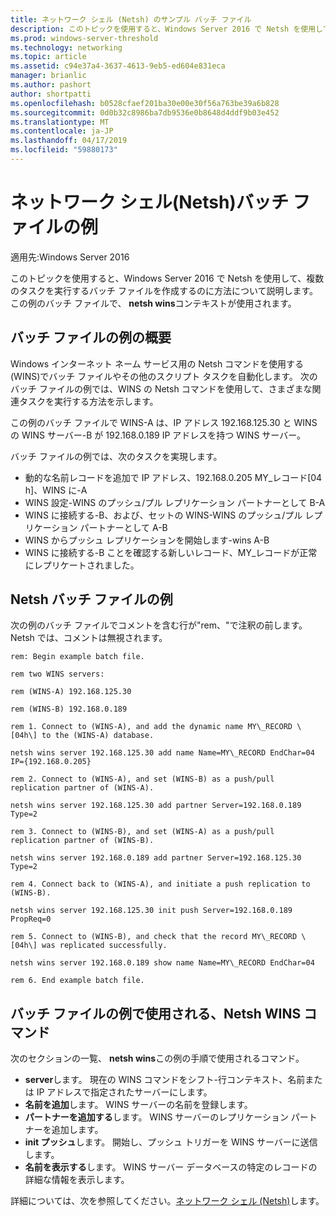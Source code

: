 ```yaml
---
title: ネットワーク シェル (Netsh) のサンプル バッチ ファイル
description: このトピックを使用すると、Windows Server 2016 で Netsh を使用して複数のタスクを実行するバッチ ファイルを作成するのに方法について説明します。
ms.prod: windows-server-threshold
ms.technology: networking
ms.topic: article
ms.assetid: c94e37a4-3637-4613-9eb5-ed604e831eca
manager: brianlic
ms.author: pashort
author: shortpatti
ms.openlocfilehash: b0528cfaef201ba30e00e30f56a763be39a6b828
ms.sourcegitcommit: 0d0b32c8986ba7db9536e0b8648d4ddf9b03e452
ms.translationtype: MT
ms.contentlocale: ja-JP
ms.lasthandoff: 04/17/2019
ms.locfileid: "59880173"
---
```

# <a name="network-shell-netsh-example-batch-file"></a>ネットワーク シェル\(Netsh\)バッチ ファイルの例

適用先:Windows Server 2016

このトピックを使用すると、Windows Server 2016 で Netsh を使用して、複数のタスクを実行するバッチ ファイルを作成するのに方法について説明します。 この例のバッチ ファイルで、 **netsh wins**コンテキストが使用されます。

## <a name="example-batch-file-overview"></a>バッチ ファイルの例の概要

Windows インターネット ネーム サービス用の Netsh コマンドを使用する\(WINS\)でバッチ ファイルやその他のスクリプト タスクを自動化します。 次のバッチ ファイルの例では、WINS の Netsh コマンドを使用して、さまざまな関連タスクを実行する方法を示します。

この例のバッチ ファイルで WINS\-A は、IP アドレス 192.168.125.30 と WINS の WINS サーバー\-B が 192.168.0.189 IP アドレスを持つ WINS サーバー。

バッチ ファイルの例では、次のタスクを実現します。

- 動的な名前レコードを追加で IP アドレス、192.168.0.205 MY\_レコード\[04 h\]、WINS に\-A
- WINS 設定\-WINS のプッシュ/プル レプリケーション パートナーとして B\-A
- WINS に接続する\-B、および、セットの WINS\-WINS のプッシュ/プル レプリケーション パートナーとして A\-B
- WINS からプッシュ レプリケーションを開始します\-wins A\-B
- WINS に接続する\-B ことを確認する新しいレコード、MY\_レコードが正常にレプリケートされました。

## <a name="netsh-example-batch-file"></a>Netsh バッチ ファイルの例

次の例のバッチ ファイルでコメントを含む行が"rem、"で注釈の前します。 Netsh では、コメントは無視されます。

    rem: Begin example batch file.
    
    rem two WINS servers:
    
    rem (WINS-A) 192.168.125.30
    
    rem (WINS-B) 192.168.0.189
    
    rem 1. Connect to (WINS-A), and add the dynamic name MY\_RECORD \[04h\] to the (WINS-A) database.
    
    netsh wins server 192.168.125.30 add name Name=MY\_RECORD EndChar=04 IP={192.168.0.205}
    
    rem 2. Connect to (WINS-A), and set (WINS-B) as a push/pull replication partner of (WINS-A).
    
    netsh wins server 192.168.125.30 add partner Server=192.168.0.189 Type=2
    
    rem 3. Connect to (WINS-B), and set (WINS-A) as a push/pull replication partner of (WINS-B).
    
    netsh wins server 192.168.0.189 add partner Server=192.168.125.30 Type=2
    
    rem 4. Connect back to (WINS-A), and initiate a push replication to (WINS-B).
    
    netsh wins server 192.168.125.30 init push Server=192.168.0.189 PropReq=0
    
    rem 5. Connect to (WINS-B), and check that the record MY\_RECORD \[04h\] was replicated successfully.
    
    netsh wins server 192.168.0.189 show name Name=MY\_RECORD EndChar=04
    
    rem 6. End example batch file.

## <a name="netsh-wins-commands-used-in-the-example-batch-file"></a>バッチ ファイルの例で使用される、Netsh WINS コマンド

次のセクションの一覧、 **netsh wins**この例の手順で使用されるコマンド。

- **server**します。 現在の WINS コマンドをシフト\-行コンテキスト、名前または IP アドレスで指定されたサーバーにします。
- **名前を追加**します。 WINS サーバーの名前を登録します。
- **パートナーを追加する**します。 WINS サーバーのレプリケーション パートナーを追加します。
- **init プッシュ**します。 開始し、プッシュ トリガーを WINS サーバーに送信します。
- **名前を表示する**します。 WINS サーバー データベースの特定のレコードの詳細な情報を表示します。  

詳細については、次を参照してください。[ネットワーク シェル (Netsh)](netsh.md)します。
